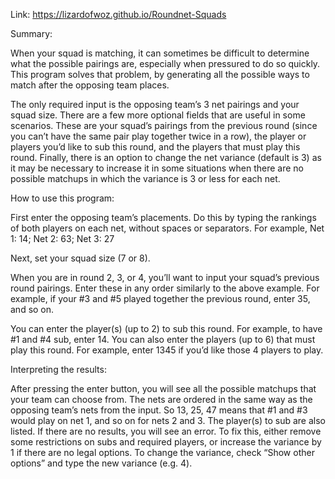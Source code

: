 Link: https://lizardofwoz.github.io/Roundnet-Squads

Summary:

When your squad is matching, it can sometimes be difficult to determine what the possible pairings are, especially when pressured to do so quickly. This program solves that problem, by generating all the possible ways to match after the opposing team places.

The only required input is the opposing team’s 3 net pairings and your squad size. There are a few more optional fields that are useful in some scenarios. These are your squad’s pairings from the previous round (since you can’t have the same pair play together twice in a row), the player or players you’d like to sub this round, and the players that must play this round. Finally, there is an option to change the net variance (default is 3) as it may be necessary to increase it in some situations when there are no possible matchups in which the variance is 3 or less for each net.

How to use this program:

First enter the opposing team’s placements. Do this by typing the rankings of both players on each net, without spaces or separators. For example, Net 1: 14; Net 2: 63; Net 3: 27

Next, set your squad size (7 or 8).

When you are in round 2, 3, or 4, you’ll want to input your squad’s previous round pairings. Enter these in any order similarly to the above example. For example, if your #3 and #5 played together the previous round, enter 35, and so on.

You can enter the player(s) (up to 2) to sub this round. For example, to have #1 and #4 sub, enter 14. You can also enter the players (up to 6) that must play this round. For example, enter 1345 if you’d like those 4 players to play.

Interpreting the results:

After pressing the enter button, you will see all the possible matchups that your team can choose from. The nets are ordered in the same way as the opposing team’s nets from the input. So 13, 25, 47 means that #1 and #3 would play on net 1, and so on for nets 2 and 3. The player(s) to sub are also listed. If there are no results, you will see an error. To fix this, either remove some restrictions on subs and required players, or increase the variance by 1 if there are no legal options. To change the variance, check “Show other options” and type the new variance (e.g. 4).
